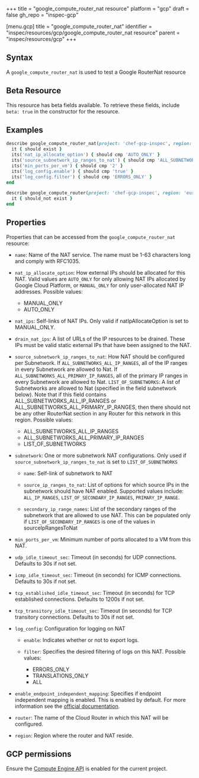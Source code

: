 +++
title = "google_compute_router_nat resource"
platform = "gcp"
draft = false
gh_repo = "inspec-gcp"

[menu.gcp]
title = "google_compute_router_nat"
identifier = "inspec/resources/gcp/google_compute_router_nat resource"
parent = "inspec/resources/gcp"
+++

## Syntax

A `google_compute_router_nat` is used to test a Google RouterNat resource


## Beta Resource
This resource has beta fields available. To retrieve these fields, include `beta: true` in the constructor for the resource.

## Examples

```ruby
describe google_compute_router_nat(project: 'chef-gcp-inspec', region: 'europe-west2', router: 'inspec-gcp-router', name: 'inspec-router-nat') do
  it { should exist }
  its('nat_ip_allocate_option') { should cmp 'AUTO_ONLY' }
  its('source_subnetwork_ip_ranges_to_nat') { should cmp 'ALL_SUBNETWORKS_ALL_IP_RANGES' }
  its('min_ports_per_vm') { should cmp '2' }
  its('log_config.enable') { should cmp 'true' }
  its('log_config.filter') { should cmp 'ERRORS_ONLY' }
end

describe google_compute_router(project: 'chef-gcp-inspec', region: 'europe-west2', router: 'nonexistent', name: 'nonexistent') do
  it { should_not exist }
end
```

## Properties

Properties that can be accessed from the `google_compute_router_nat` resource:


  * `name`: Name of the NAT service. The name must be 1-63 characters long and comply with RFC1035.

  * `nat_ip_allocate_option`: How external IPs should be allocated for this NAT. Valid values are `AUTO_ONLY` for only allowing NAT IPs allocated by Google Cloud Platform, or `MANUAL_ONLY` for only user-allocated NAT IP addresses.
  Possible values:
    * MANUAL_ONLY
    * AUTO_ONLY

  * `nat_ips`: Self-links of NAT IPs. Only valid if natIpAllocateOption is set to MANUAL_ONLY.

  * `drain_nat_ips`: A list of URLs of the IP resources to be drained. These IPs must be valid static external IPs that have been assigned to the NAT.

  * `source_subnetwork_ip_ranges_to_nat`: How NAT should be configured per Subnetwork. If `ALL_SUBNETWORKS_ALL_IP_RANGES`, all of the IP ranges in every Subnetwork are allowed to Nat. If `ALL_SUBNETWORKS_ALL_PRIMARY_IP_RANGES`, all of the primary IP ranges in every Subnetwork are allowed to Nat. `LIST_OF_SUBNETWORKS`: A list of Subnetworks are allowed to Nat (specified in the field subnetwork below). Note that if this field contains ALL_SUBNETWORKS_ALL_IP_RANGES or ALL_SUBNETWORKS_ALL_PRIMARY_IP_RANGES, then there should not be any other RouterNat section in any Router for this network in this region.
  Possible values:
    * ALL_SUBNETWORKS_ALL_IP_RANGES
    * ALL_SUBNETWORKS_ALL_PRIMARY_IP_RANGES
    * LIST_OF_SUBNETWORKS

  * `subnetwork`: One or more subnetwork NAT configurations. Only used if `source_subnetwork_ip_ranges_to_nat` is set to `LIST_OF_SUBNETWORKS`

    * `name`: Self-link of subnetwork to NAT

    * `source_ip_ranges_to_nat`: List of options for which source IPs in the subnetwork should have NAT enabled. Supported values include: `ALL_IP_RANGES`, `LIST_OF_SECONDARY_IP_RANGES`, `PRIMARY_IP_RANGE`.

    * `secondary_ip_range_names`: List of the secondary ranges of the subnetwork that are allowed to use NAT. This can be populated only if `LIST_OF_SECONDARY_IP_RANGES` is one of the values in sourceIpRangesToNat

  * `min_ports_per_vm`: Minimum number of ports allocated to a VM from this NAT.

  * `udp_idle_timeout_sec`: Timeout (in seconds) for UDP connections. Defaults to 30s if not set.

  * `icmp_idle_timeout_sec`: Timeout (in seconds) for ICMP connections. Defaults to 30s if not set.

  * `tcp_established_idle_timeout_sec`: Timeout (in seconds) for TCP established connections. Defaults to 1200s if not set.

  * `tcp_transitory_idle_timeout_sec`: Timeout (in seconds) for TCP transitory connections. Defaults to 30s if not set.

  * `log_config`: Configuration for logging on NAT

    * `enable`: Indicates whether or not to export logs.

    * `filter`: Specifies the desired filtering of logs on this NAT.
    Possible values:
      * ERRORS_ONLY
      * TRANSLATIONS_ONLY
      * ALL

  * `enable_endpoint_independent_mapping`: Specifies if endpoint independent mapping is enabled. This is enabled by default. For more information see the [official documentation](https://cloud.google.com/nat/docs/overview#specs-rfcs).

  * `router`: The name of the Cloud Router in which this NAT will be configured.

  * `region`: Region where the router and NAT reside.


## GCP permissions

Ensure the [Compute Engine API](https://console.cloud.google.com/apis/library/compute.googleapis.com/) is enabled for the current project.
